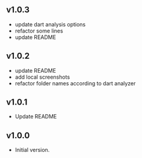 ## v1.0.3
* update dart analysis options
* refactor some lines
* update README
## v1.0.2
* update README
* add local screenshots
* refactor folder names according to dart analyzer
## v1.0.1
* Update README
## v1.0.0
* Initial version.
